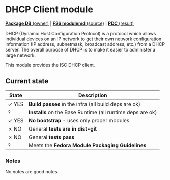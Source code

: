 # DHCP Client module

[**Package DB** (owner)](https://admin.fedoraproject.org/pkgdb/package/modules/dhcp/) |
[**F26 modulemd** (source)](http://pkgs.fedoraproject.org/cgit/modules/dhcp.git/tree/dhcp.yaml?h=f26) |
[**PDC** (result)](https://pdc.fedoraproject.org/rest_api/v1/unreleasedvariants/?active=True&variant_name=dhcp)


DHCP (Dynamic Host Configuration Protocol) is a protocol which allows
individual devices on an IP network to get their own network
configuration information (IP address, subnetmask, broadcast address,
etc.) from a DHCP server. The overall purpose of DHCP is to make it
easier to administer a large network.

This module provides the ISC DHCP client.

## Current state

| State | Description |
|-------|-------------|
| ✓ YES | **Build passes** in the infra (all build deps are ok) |
| ? | **Installs** on the Base Runtime (all runtime deps are ok) |
| ✓ YES | **No bootstrap** - uses only proper modules |
| ✗ NO | General **tests are in dist-git** |
| ✗ NO | General **tests pass** |
| ? | Meets the **Fedora Module Packaging Guidelines** |
<!--
| ✓ YES | yes! |
| ✗ NO  | no! |
-->

### Notes

No notes are good notes.

